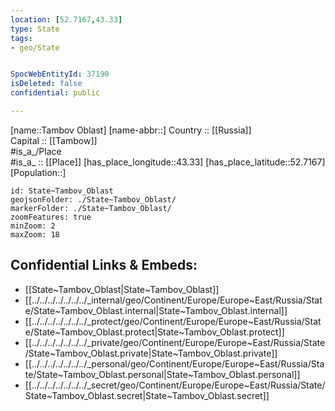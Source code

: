 ```yaml
---
location: [52.7167,43.33] 
type: State
tags:
- geo/State


SpocWebEntityId: 37190
isDeleted: false
confidential: public

---
```

[name::Tambov Oblast] 
[name-abbr::] 
Country :: [[Russia]]  
Capital :: [[Tambow]]  
#is_a_/Place  
#is_a_ :: [[Place]] 
[has_place_longitude::43.33] 
[has_place_latitude::52.7167] 
[Population::] 



```leaflet
id: State~Tambov_Oblast
geojsonFolder: ./State~Tambov_Oblast/
markerFolder: ./State~Tambov_Oblast/
zoomFeatures: true 
minZoom: 2 
maxZoom: 18
```


## Confidential Links & Embeds: 
- [[State~Tambov_Oblast|State~Tambov_Oblast]]  
- [[../../../../../../../_internal/geo/Continent/Europe/Europe~East/Russia/State/State~Tambov_Oblast.internal|State~Tambov_Oblast.internal]] 
- [[../../../../../../../_protect/geo/Continent/Europe/Europe~East/Russia/State/State~Tambov_Oblast.protect|State~Tambov_Oblast.protect]] 
- [[../../../../../../../_private/geo/Continent/Europe/Europe~East/Russia/State/State~Tambov_Oblast.private|State~Tambov_Oblast.private]] 
- [[../../../../../../../_personal/geo/Continent/Europe/Europe~East/Russia/State/State~Tambov_Oblast.personal|State~Tambov_Oblast.personal]] 
- [[../../../../../../../_secret/geo/Continent/Europe/Europe~East/Russia/State/State~Tambov_Oblast.secret|State~Tambov_Oblast.secret]] 
